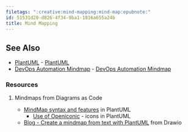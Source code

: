 ```yaml
---
filetags: ":creative:mind-mapping:mind-map:epubnote:"
id: 51531d20-d826-4f34-9ba1-1816a655a24b
title: Mind Mapping
---
```


## See Also

- [PlantUML](../005-1-tech-plantuml) -
  [PlantUML](id:0a276d86-7c27-4349-b61e-9d505676ce37)
- [DevOps Automation
  Mindmap](../005-computer-tech-devops-automation-mindmap) - [DevOps
  Automation Mindmap](id:61db8dc3-538b-4950-9260-1b3ec8e5ca30)

### Resources

1.  Mindmaps from Diagrams as Code

    - [MindMap syntax and
      features](https://plantuml.com/mindmap-diagram) in PlantUML
      - [Use of Openiconic](https://plantuml.com/openiconic) - icons in
        PlantUML
    - [Blog - Create a mindmap from text with
      PlantUML](https://www.drawio.com/blog/plantuml-mindmaps-from-text)
      from Drawio
